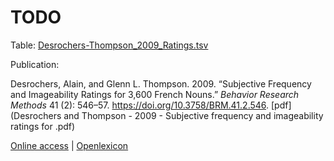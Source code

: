 # TODO #

Table: [Desrochers-Thompson_2009_Ratings.tsv](Desrochers-Thompson_2009_Ratings.tsv)

Publication:

Desrochers, Alain, and Glenn L. Thompson. 2009. “Subjective Frequency and Imageability Ratings for 3,600 French Nouns.” _Behavior Research Methods_ 41 (2): 546–57. https://doi.org/10.3758/BRM.41.2.546. [pdf](Desrochers and Thompson - 2009 - Subjective frequency and imageability ratings for .pdf)

[Online access](http://www.lexique.org/shiny/openlexique) | [Openlexicon](http://chrplr.github.io/openlexicon)
